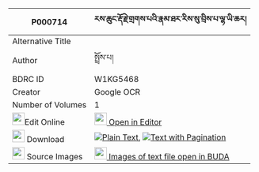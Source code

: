 |P000714|རས་ཆུང་རྡོ་རྗེ་གྲགས་པའི་རྣམ་ཐར་རིས་སུ་བྲིས་པ་ལྷ་ཡི་ཆར། 
| --- | --- 
|Alternative Title |
|Author| སྤྲོས་པ།
|BDRC ID | W1KG5468
|Creator | Google OCR
|Number of Volumes| 1
|<img width="25" src="https://img.icons8.com/color/25/000000/edit-property.png">Edit Online| [<img width="25" src="https://avatars.githubusercontent.com/u/45091458?s=200&v=4"> Open in Editor](http://editor.openpecha.org/P000714)
|<img width="25" src="https://img.icons8.com/fluent/48/000000/download-2.png"/>  Download | [![](https://img.icons8.com/color/20/000000/txt.png)Plain Text](https://github.com/Openpecha/P000714/releases/download/v2/re_chung_dorje_drakpa_i_namtar_plain_P000714.zip), [![](https://img.icons8.com/color/20/000000/txt.png)Text with Pagination](https://github.com/Openpecha/P000714/releases/download/v2/re_chung_dorje_drakpa_i_namtar_pages_P000714.zip)
|<img width="25" src="https://img.icons8.com/plasticine/100/000000/pictures-folder.png"/>  Source Images | [<img width="25" src="https://library.bdrc.io/icons/BUDA-small.svg"> Images of text file open in BUDA](https://library.bdrc.io/show/bdr:W1KG5468)